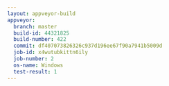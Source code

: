 ```yaml
---
layout: appveyor-build
appveyor:
  branch: master
  build-id: 44321825
  build-number: 422
  commit: df407073826326c937d196ee67f90a7941b5009d
  job-id: x4wutubkittn6ily
  job-number: 2
  os-name: Windows
  test-result: 1
---
```

